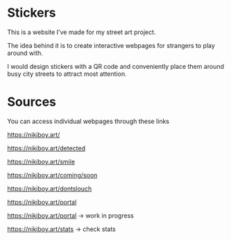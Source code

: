 # Stickers
This is a website I've made for my street art project. 

The idea behind it is to create interactive webpages for strangers to play around with.

I would design stickers with a QR code and conveniently place them around busy city streets to attract most attention.

# Sources

You can access individual webpages through these links


https://nikiboy.art/

https://nikiboy.art/detected

https://nikiboy.art/smile

https://nikiboy.art/coming/soon

https://nikiboy.art/dontslouch

https://nikiboy.art/portal

https://nikiboy.art/portal -> work in progress

https://nikiboy.art/stats -> check stats